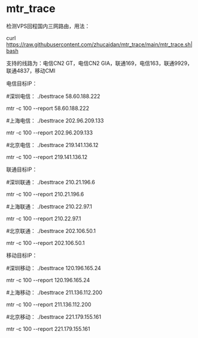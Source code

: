 # mtr_trace
检测VPS回程国内三网路由，用法：

curl https://raw.githubusercontent.com/zhucaidan/mtr_trace/main/mtr_trace.sh|bash

支持的线路为：电信CN2 GT，电信CN2 GIA，联通169，电信163，联通9929，联通4837，移动CMI

电信目标IP：

#深圳电信：
./besttrace 58.60.188.222

mtr -c 100 --report 58.60.188.222

#上海电信：
./besttrace 202.96.209.133

mtr -c 100 --report 202.96.209.133

#北京电信：
./besttrace 219.141.136.12

mtr -c 100 --report 219.141.136.12

联通目标IP：

#深圳联通：
./besttrace 210.21.196.6

mtr -c 100 --report 210.21.196.6

#上海联通：
./besttrace 210.22.97.1

mtr -c 100 --report 210.22.97.1

#北京联通：
./besttrace 202.106.50.1

mtr -c 100 --report 202.106.50.1

移动目标IP：

#深圳移动：
./besttrace 120.196.165.24

mtr -c 100 --report 120.196.165.24

#上海移动：
./besttrace 211.136.112.200

mtr -c 100 --report 211.136.112.200

#北京移动：
./besttrace 221.179.155.161

mtr -c 100 --report 221.179.155.161
